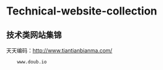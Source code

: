 # Technical-website-collection
## 技术类网站集锦
天天编码：http://www.tiantianbianma.com/   

        www.doub.io
